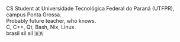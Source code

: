 CS Student at Universidade Tecnológica Federal do Paraná (UTFPR), campus Ponta Grossa. \
Probably future teacher, who knows.\
C, C++, Qt, Bash, Nix, Linux. \
brasil sil sil 🇧🇷
